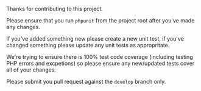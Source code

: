 Thanks for contributing to this project.

Please ensure that you run `phpunit` from the project root after you've made any changes.

If you've added something new please create a new unit test, if you've changed something please update any unit tests as appropritate.

We're trying to ensure there is 100% test code coverage (including testing PHP errors and excpetions) so please ensure any new/updated tests cover all of your changes.

Please submit you pull request against the `develop` branch only.
